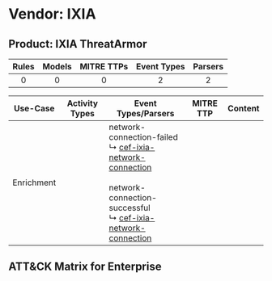 Vendor: IXIA
============
Product: IXIA ThreatArmor
-------------------------
| Rules | Models | MITRE TTPs | Event Types | Parsers |
|:-----:|:------:|:----------:|:-----------:|:-------:|
|   0   |   0    |     0      |      2      |    2    |

|  Use-Case  | Activity Types | Event Types/Parsers                                                                                                                                                                                                                                            | MITRE TTP | Content |
|:----------:| -------------- | -------------------------------------------------------------------------------------------------------------------------------------------------------------------------------------------------------------------------------------------------------------- | --------- | ------- |
| Enrichment | <ul></li></ul> |  network-connection-failed<br> ↳ [cef-ixia-network-connection](../Parsers/parserContent_cef-ixia-network-connection.md)<br><br> network-connection-successful<br> ↳ [cef-ixia-network-connection](../Parsers/parserContent_cef-ixia-network-connection.md)<br> |           |         |

ATT&CK Matrix for Enterprise
----------------------------
